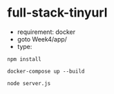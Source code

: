# full-stack-tinyurl

* requirement: docker
* goto Week4/app/
* type:

```
npm install

docker-compose up --build

node server.js
```


